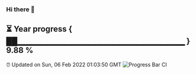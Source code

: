 ### Hi there 👋
⏳ Year progress { ██▁▁▁▁▁▁▁▁▁▁▁▁▁▁▁▁▁▁▁▁▁▁▁▁▁▁▁▁ } 9.88 %
---
⏰ Updated on Sun, 06 Feb 2022 01:03:50 GMT
![Progress Bar CI](https://github.com/liununu/liununu/workflows/Progress%20Bar%20CI/badge.svg)
